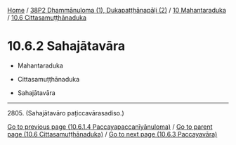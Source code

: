 
[Home](/) / [38P2 Dhammānuloma (1), Dukapaṭṭhānapāḷi (2)](../...md) / [10 Mahantaraduka](...md) / [10.6 Cittasamuṭṭhānaduka](../38P2/10/10.6.md)

# 10.6.2 Sahajātavāra

* Mahantaraduka

* Cittasamuṭṭhānaduka

* Sahajātavāra

---

2805\. (Sahajātavāro paṭiccavārasadiso.)



[Go to previous page (10.6.1.4 Paccayapaccanīyānuloma)](10.6.1/10.6.1.4.md) / [Go to parent page (10.6 Cittasamuṭṭhānaduka)](../38P2/10/10.6.md) / [Go to next page (10.6.3 Paccayavāra)](10.6.3.md)


